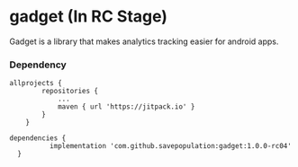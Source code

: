# gadget (In RC Stage)
Gadget is a library that makes analytics tracking easier for android apps.

### Dependency<br>
```
allprojects {
		repositories {
			...
			maven { url 'https://jitpack.io' }
		}
	}
  ```
  ```
  dependencies {
	        implementation 'com.github.savepopulation:gadget:1.0.0-rc04'
	}
  ```
